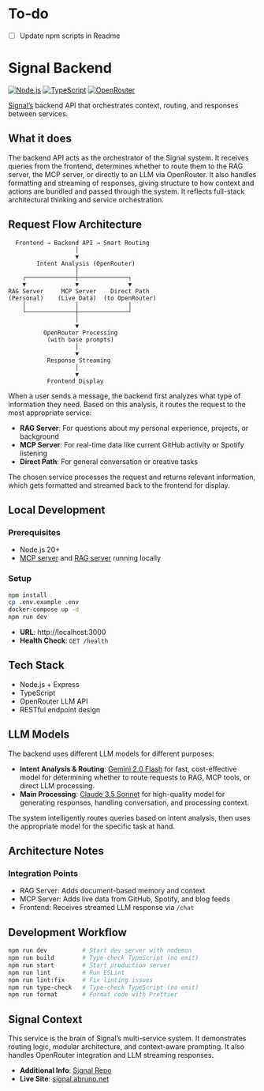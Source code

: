 # To-do

- [ ] Update npm scripts in Readme

# Signal Backend

[![Node.js](https://img.shields.io/badge/Node.js-20+-green.svg)](https://nodejs.org/)
[![TypeScript](https://img.shields.io/badge/TypeScript-5.0+-blue.svg)](https://www.typescriptlang.org/)
[![OpenRouter](https://img.shields.io/badge/OpenRouter-LLM%20API-orange.svg)](https://openrouter.ai/)

[Signal’s](https://github.com/anthonybruno/signal) backend API that orchestrates context, routing,
and responses between services.

## What it does

The backend API acts as the orchestrator of the Signal system. It receives queries from the
frontend, determines whether to route them to the RAG server, the MCP server, or directly to an LLM
via OpenRouter. It also handles formatting and streaming of responses, giving structure to how
context and actions are bundled and passed through the system. It reflects full-stack architectural
thinking and service orchestration.

## Request Flow Architecture

```
  Frontend → Backend API → Smart Routing
                   │
                   ▼
        Intent Analysis (OpenRouter)
                   │
    ┌──────────────┼──────────────┐
    ▼              ▼              ▼
RAG Server     MCP Server    Direct Path
(Personal)    (Live Data)  (to OpenRouter)
    │              │              │
    └──────────────┼──────────────┘
                   │
                   ▼
          OpenRouter Processing
           (with base prompts)
                   │
                   ▼
           Response Streaming
                   │
                   ▼
           Frontend Display
```

When a user sends a message, the backend first analyzes what type of information they need. Based on
this analysis, it routes the request to the most appropriate service:

- **RAG Server**: For questions about my personal experience, projects, or background
- **MCP Server**: For real-time data like current GitHub activity or Spotify listening
- **Direct Path**: For general conversation or creative tasks

The chosen service processes the request and returns relevant information, which gets formatted and
streamed back to the frontend for display.

## Local Development

### Prerequisites

- Node.js 20+
- [MCP server](https://github.com/anthonybruno/signal-mcp) and
  [RAG server](https://github.com/anthonybruno/signal-rag) running locally

### Setup

```bash
npm install
cp .env.example .env
docker-compose up -d
npm run dev
```

- **URL**: http://localhost:3000
- **Health Check**: `GET /health`

## Tech Stack

- Node.js + Express
- TypeScript
- OpenRouter LLM API
- RESTful endpoint design

## LLM Models

The backend uses different LLM models for different purposes:

- **Intent Analysis & Routing**:
  [Gemini 2.0 Flash](https://openrouter.ai/google/gemini-2.0-flash-001) for fast, cost-effective
  model for determining whether to route requests to RAG, MCP tools, or direct LLM processing.
- **Main Processing**: [Claude 3.5 Sonnet](https://openrouter.ai/anthropic/claude-3.5-sonnet) for
  high-quality model for generating responses, handling conversation, and processing context.

The system intelligently routes queries based on intent analysis, then uses the appropriate model
for the specific task at hand.

## Architecture Notes

### Integration Points

- RAG Server: Adds document-based memory and context
- MCP Server: Adds live data from GitHub, Spotify, and blog feeds
- Frontend: Receives streamed LLM response via `/chat`

## Development Workflow

```bash
npm run dev          # Start dev server with nodemon
npm run build        # Type-check TypeScript (no emit)
npm run start        # Start production server
npm run lint         # Run ESLint
npm run lint:fix     # Fix linting issues
npm run type-check   # Type-check TypeScript (no emit)
npm run format       # Format code with Prettier
```

## Signal Context

This service is the brain of Signal’s multi-service system. It demonstrates routing logic, modular
architecture, and context-aware prompting. It also handles OpenRouter integration and LLM streaming
responses.

- **Additional Info**: [Signal Repo](https://github.com/anthonybruno/signal)
- **Live Site**: [signal.abruno.net](https://signal.abruno.net)
